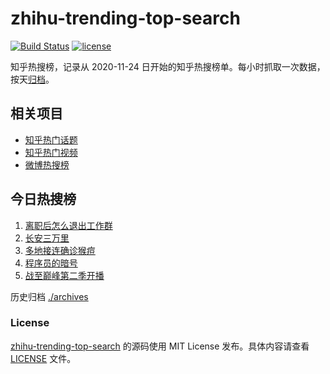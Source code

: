# zhihu-trending-top-search

[![Build Status](https://github.com/justjavac/zhihu-trending-top-search/workflows/ci/badge.svg?branch=main)](https://github.com/justjavac/zhihu-trending-top-search/actions)
[![license](https://img.shields.io/github/license/justjavac/zhihu-trending-top-search)](https://github.com/justjavac/zhihu-trending-top-search/blob/main/LICENSE)

知乎热搜榜，记录从 2020-11-24 日开始的知乎热搜榜单。每小时抓取一次数据，按天[归档](./archives)。

## 相关项目

- [知乎热门话题](https://github.com/justjavac/zhihu-trending-hot-questions)
- [知乎热门视频](https://github.com/justjavac/zhihu-trending-hot-video)
- [微博热搜榜](https://github.com/justjavac/weibo-trending-hot-search)

## 今日热搜榜

<!-- BEGIN -->
<!-- 最后更新时间 Sun Jul 09 2023 15:06:59 GMT+0800 (China Standard Time) -->

1. [离职后怎么退出工作群](https://www.zhihu.com/search?q=%E7%A6%BB%E8%81%8C%E5%90%8E%E6%80%8E%E4%B9%88%E9%80%80%E5%87%BA%E5%B7%A5%E4%BD%9C%E7%BE%A4)
1. [长安三万里](https://www.zhihu.com/search?q=%E9%95%BF%E5%AE%89%E4%B8%89%E4%B8%87%E9%87%8C)
1. [多地接连确诊猴痘](https://www.zhihu.com/search?q=%E5%A4%9A%E5%9C%B0%E6%8E%A5%E8%BF%9E%E7%A1%AE%E8%AF%8A%E7%8C%B4%E7%97%98)
1. [程序员的暗号](https://www.zhihu.com/search?q=%E7%A8%8B%E5%BA%8F%E5%91%98%E7%9A%84%E6%9A%97%E5%8F%B7)
1. [战至巅峰第二季开播](https://www.zhihu.com/search?q=%E6%88%98%E8%87%B3%E5%B7%85%E5%B3%B0%E7%AC%AC%E4%BA%8C%E5%AD%A3%E5%BC%80%E6%92%AD)

<!-- END -->

历史归档 [./archives](./archives)

### License

[zhihu-trending-top-search](https://github.com/justjavac/zhihu-trending-top-search) 的源码使用 MIT License
发布。具体内容请查看 [LICENSE](./LICENSE) 文件。
